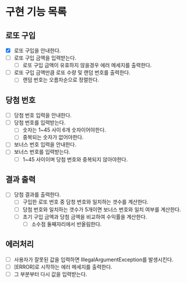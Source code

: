 # 구현 기능 목록

## 로또 구입
- [X] 로또 구입을 안내한다.
- [ ] 로또 구입 금액을 입력받는다.
  - [ ] 로또 구입 금액이 유효하지 않을경우 에러 메세지를 출력한다.
- [ ] 로또 구입 금액만큼 로또 수량 및 랜덤 번호를 출력한다.
  - [ ] 랜덤 번호는 오름차순으로 정렬한다.

## 당첨 번호
- [ ] 당첨 번호 입력을 안내한다.
- [ ] 당첨 번호를 입력받는다.
  - [ ] 숫자는 1~45 사이 6개 숫자이어야한다.
  - [ ] 중복되는 숫자가 없어야한다.
- [ ] 보너스 번호 입력을 안내한다.
- [ ] 보너스 번호를 입력받는다.
  - [ ] 1~45 사이이며 당첨 번호와 중복되지 않아야한다.

## 결과 출력
- [ ] 당첨 결과를 출력한다.
  - [ ] 구입한 로또 번호 중 담청 번호와 일치하는 갯수를 계산한다.
  - [ ] 당첨 번호와 일치하는 갯수가 5개이면 보너스 번호와 일치 여부를 계산한다.
  - [ ] 초기 구입 금액과 당첨 금액을 비교하여 수익률을 계산한다.
    - [ ] 소수점 둘째자리에서 반올림한다.

## 에러처리
- [ ] 사용자가 잘못된 값을 입력하면 IllegalArgumentException를 발생시킨다.
- [ ] [ERROR]로 시작하는 에러 메세지를 출력한다.
- [ ] 그 부분부터 다시 값을 입력받는다.